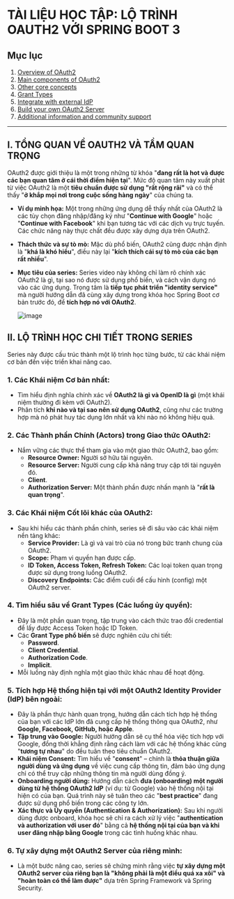 # TÀI LIỆU HỌC TẬP: LỘ TRÌNH OAUTH2 VỚI SPRING BOOT 3

## Mục lục

1. [Overview of OAuth2](./1.Overview%20of%20OAuth2/README.md)
2. [Main components of OAuth2](./2.Main%20components%20of%20OAuth2/README.md)
3. [Other core concepts](./3.Other%20core%20concepts/README.md)
4. [Grant Types](./4.Grant%20Types/README.md)
5. [Integrate with external IdP](./5.Integrate%20with%20external%20IdP/README.md)
6. [Build your own OAuth2 Server](./6.Build%20your%20own%20OAuth2%20Server/README.md)
7. [Additional information and community support](./7.Additional%20information%20and%20community%20support/README.md)

---

## I. TỔNG QUAN VỀ OAUTH2 VÀ TẦM QUAN TRỌNG

OAuth2 được giới thiệu là một trong những từ khóa "**đang rất là hot và được các bạn quan tâm ở cái thời điểm hiện tại**". Mức độ quan tâm này xuất phát từ việc OAuth2 là một **tiêu chuẩn được sử dụng "rất rộng rãi"** và có thể thấy "**ở khắp mọi nơi trong cuộc sống hàng ngày**" của chúng ta.

- **Ví dụ minh họa:** Một trong những ứng dụng dễ thấy nhất của OAuth2 là các tùy chọn đăng nhập/đăng ký như "**Continue with Google**" hoặc "**Continue with Facebook**" khi bạn tương tác với các dịch vụ trực tuyến. Các chức năng này thực chất đều được xây dựng dựa trên OAuth2.
- **Thách thức và sự tò mò:** Mặc dù phổ biến, OAuth2 cũng được nhận định là "**khá là khó hiểu**", điều này lại "**kích thích cái sự tò mò của các bạn rất nhiều**".
- **Mục tiêu của series:** Series video này không chỉ làm rõ chính xác OAuth2 là gì, tại sao nó được sử dụng phổ biến, và cách vận dụng nó vào các ứng dụng. Trọng tâm là **tiếp tục phát triển "identity service"** mà người hướng dẫn đã cùng xây dựng trong khóa học Spring Boot cơ bản trước đó, để **tích hợp nó với OAuth2**.

  ![image](https://github.com/user-attachments/assets/84055844-8199-47cc-a884-e965cdb486e7)

## II. LỘ TRÌNH HỌC CHI TIẾT TRONG SERIES

Series này được cấu trúc thành một lộ trình học từng bước, từ các khái niệm cơ bản đến việc triển khai nâng cao.

### 1. Các Khái niệm Cơ bản nhất:

- Tìm hiểu định nghĩa chính xác về **OAuth2 là gì và OpenID là gì** (một khái niệm thường đi kèm với OAuth2).
- Phân tích **khi nào và tại sao nên sử dụng OAuth2**, cũng như các trường hợp mà nó phát huy tác dụng lớn nhất và khi nào nó không hiệu quả.

### 2. Các Thành phần Chính (Actors) trong Giao thức OAuth2:

- Nắm vững các thực thể tham gia vào một giao thức OAuth2, bao gồm:
  - **Resource Owner:** Người sở hữu tài nguyên.
  - **Resource Server:** Người cung cấp khả năng truy cập tới tài nguyên đó.
  - **Client**.
  - **Authorization Server:** Một thành phần được nhấn mạnh là "**rất là quan trọng**".

### 3. Các Khái niệm Cốt lõi khác của OAuth2:

- Sau khi hiểu các thành phần chính, series sẽ đi sâu vào các khái niệm nền tảng khác:
  - **Service Provider:** Là gì và vai trò của nó trong bức tranh chung của OAuth2.
  - **Scope:** Phạm vi quyền hạn được cấp.
  - **ID Token, Access Token, Refresh Token:** Các loại token quan trọng được sử dụng trong luồng OAuth2.
  - **Discovery Endpoints:** Các điểm cuối để cấu hình (config) một OAuth2 server.

### 4. Tìm hiểu sâu về Grant Types (Các luồng ủy quyền):

- Đây là một phần quan trọng, tập trung vào cách thức trao đổi credential để lấy được Access Token hoặc ID Token.
- Các **Grant Type phổ biến** sẽ được nghiên cứu chi tiết:
  - **Password**.
  - **Client Credential**.
  - **Authorization Code**.
  - **Implicit**.
- Mỗi luồng này định nghĩa một giao thức khác nhau để hoạt động.

### 5. Tích hợp Hệ thống hiện tại với một OAuth2 Identity Provider (IdP) bên ngoài:

- Đây là phần thực hành quan trọng, hướng dẫn cách tích hợp hệ thống của bạn với các IdP lớn đã cung cấp hệ thống thông qua OAuth2, như **Google, Facebook, GitHub, hoặc Apple**.
- **Tập trung vào Google:** Người hướng dẫn sẽ cụ thể hóa việc tích hợp với Google, đồng thời khẳng định rằng cách làm với các hệ thống khác cũng "**tương tự nhau**" do đều tuân theo tiêu chuẩn OAuth2.
- **Khái niệm Consent:** Tìm hiểu về "**consent**" – chính là **thỏa thuận giữa người dùng và ứng dụng** về việc cung cấp thông tin, đảm bảo ứng dụng chỉ có thể truy cập những thông tin mà người dùng đồng ý.
- **Onboarding người dùng:** Hướng dẫn cách **đưa (onboarding) một người dùng từ hệ thống OAuth2 IdP** (ví dụ: từ Google) vào hệ thống nội tại hiện có của bạn. Quá trình này sẽ tuân theo các "**best practice**" đang được sử dụng phổ biến trong các công ty lớn.
- **Xác thực và Ủy quyền (Authentication & Authorization):** Sau khi người dùng được onboard, khóa học sẽ chỉ ra cách xử lý việc "**authentication và authorization với user đó**" bằng cả **hệ thống nội tại của bạn và khi user đăng nhập bằng Google** trong các tình huống khác nhau.

### 6. Tự xây dựng một OAuth2 Server của riêng mình:

- Là một bước nâng cao, series sẽ chứng minh rằng việc **tự xây dựng một OAuth2 server của riêng bạn là "không phải là một điều quá xa xôi" và "hoàn toàn có thể làm được"** dựa trên Spring Framework và Spring Security.
